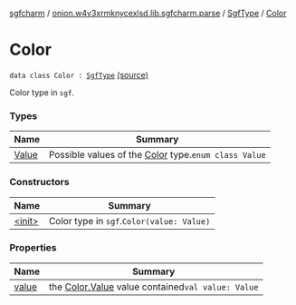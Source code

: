 [sgfcharm](../../../index.md) / [onion.w4v3xrmknycexlsd.lib.sgfcharm.parse](../../index.md) / [SgfType](../index.md) / [Color](./index.md)

# Color

`data class Color : `[`SgfType`](../index.md) [(source)](https://github.com/w4v3/sgfcharm/tree/master/sgfcharm/src/main/java/onion/w4v3xrmknycexlsd/lib/sgfcharm/parse/SgfTree.kt#L363)

Color type in `sgf`.

### Types

| Name | Summary |
|---|---|
| [Value](-value/index.md) | Possible values of the [Color](./index.md) type.`enum class Value` |

### Constructors

| Name | Summary |
|---|---|
| [&lt;init&gt;](-init-.md) | Color type in `sgf`.`Color(value: Value)` |

### Properties

| Name | Summary |
|---|---|
| [value](value.md) | the [Color.Value](-value/index.md) value contained`val value: Value` |
